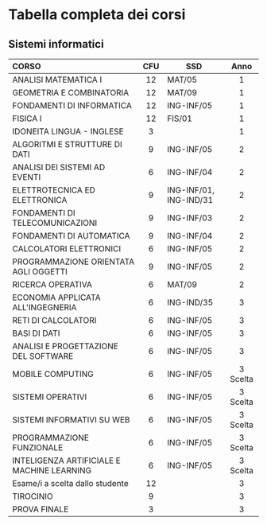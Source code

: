 # Tabella completa dei corsi

## Sistemi informatici

<!--
### Anno 1

| CORSO                     | CFU | SSD        |
| :------------------------ | :-: | ---------- |
| ANALISI MATEMATICA I      | 12  | MAT/05     |
| GEOMETRIA E COMBINATORIA  | 12  | MAT/09     |
| FONDAMENTI DI INFORMATICA | 12  | ING-INF/05 |
| FISICA I                  | 12  | FIS/01     |
| IDONEITA LINGUA - INGLESE |  3  |            |

### Anno 2

| CORSO                                 | CFU | SSD                    |
| :------------------------------------ | :-: | ---------------------- |
| ALGORITMI E STRUTTURE DI DATI         |  9  | ING-INF/05             |
| ANALISI DEI SISTEMI AD EVENTI         |  6  | ING-INF/04             |
| ELETTROTECNICA ED ELETTRONICA         |  9  | ING-INF/01, ING-IND/31 |
| FONDAMENTI DI TELECOMUNICAZIONI       |  9  | ING-INF/03             |
| FONDAMENTI DI AUTOMATICA              |  9  | ING-INF/04             |
| CALCOLATORI ELETTRONICI               |  6  | ING-INF/05             |
| PROGRAMMAZIONE ORIENTATA AGLI OGGETTI |  9  | ING-INF/05             |
| RICERCA OPERATIVA                     |  6  | MAT/09                 |

### Anno 3

<div class="no-sort" markdown>

| CORSO                                      | CFU | SSD        |
| :----------------------------------------- | :-: | ---------- |
| ECONOMIA APPLICATA ALL'INGEGNERIA          |  6  | ING-IND/35 |
| RETI DI CALCOLATORI                        |  6  | ING-INF/05 |
| BASI DI DATI                               |  6  | ING-INF/05 |
| ANALISI E PROGETTAZIONE DEL SOFTWARE       |  6  | ING-INF/05 |
|                                            |     |            |
| 3 Esami a scelta tra:                      | 18  |            |
| MOBILE COMPUTING                           |  6  | ING-INF/05 |
| SISTEMI OPERATIVI                          |  6  | ING-INF/05 |
| SISTEMI INFORMATIVI SU WEB                 |  6  | ING-INF/05 |
| PROGRAMMAZIONE FUNZIONALE                  |  6  | ING-INF/05 |
| INTELIGENZA ARTIFICIALE E MACHINE LEARNING |  6  | ING-INF/05 |
|                                            |     |            |
| Esame/i a scelta dallo studente            | 12  |            |
|                                            |     |            |
| TIROCINIO                                  |  9  |            |
| PROVA FINALE                               |  3  |            |

</div>

### Corsi del triennio -->
<div class="no-sort" markdown>

| CORSO                                      | CFU | SSD                    |   Anno   |
| :----------------------------------------- | :-: | ---------------------- | :------: |
| ANALISI MATEMATICA I                       | 12  | MAT/05                 |    1     |
| GEOMETRIA E COMBINATORIA                   | 12  | MAT/09                 |    1     |
| FONDAMENTI DI INFORMATICA                  | 12  | ING-INF/05             |    1     |
| FISICA I                                   | 12  | FIS/01                 |    1     |
| IDONEITA LINGUA - INGLESE                  |  3  |                        |    1     |
| ALGORITMI E STRUTTURE DI DATI              |  9  | ING-INF/05             |    2     |
| ANALISI DEI SISTEMI AD EVENTI              |  6  | ING-INF/04             |    2     |
| ELETTROTECNICA ED ELETTRONICA              |  9  | ING-INF/01, ING-IND/31 |    2     |
| FONDAMENTI DI TELECOMUNICAZIONI            |  9  | ING-INF/03             |    2     |
| FONDAMENTI DI AUTOMATICA                   |  9  | ING-INF/04             |    2     |
| CALCOLATORI ELETTRONICI                    |  6  | ING-INF/05             |    2     |
| PROGRAMMAZIONE ORIENTATA AGLI OGGETTI      |  9  | ING-INF/05             |    2     |
| RICERCA OPERATIVA                          |  6  | MAT/09                 |    2     |
| ECONOMIA APPLICATA ALL'INGEGNERIA          |  6  | ING-IND/35             |    3     |
| RETI DI CALCOLATORI                        |  6  | ING-INF/05             |    3     |
| BASI DI DATI                               |  6  | ING-INF/05             |    3     |
| ANALISI E PROGETTAZIONE DEL SOFTWARE       |  6  | ING-INF/05             |    3     |
| MOBILE COMPUTING                           |  6  | ING-INF/05             | 3 Scelta |
| SISTEMI OPERATIVI                          |  6  | ING-INF/05             | 3 Scelta |
| SISTEMI INFORMATIVI SU WEB                 |  6  | ING-INF/05             | 3 Scelta |
| PROGRAMMAZIONE FUNZIONALE                  |  6  | ING-INF/05             | 3 Scelta |
| INTELIGENZA ARTIFICIALE E MACHINE LEARNING |  6  | ING-INF/05             | 3 Scelta |
| Esame/i a scelta dallo studente            | 12  |                        |    3     |
| TIROCINIO                                  |  9  |                        |    3     |
| PROVA FINALE                               |  3  |                        |    3     |

</div>
